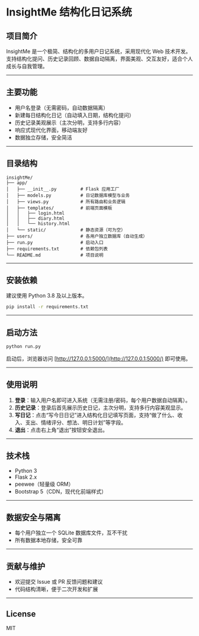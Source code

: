 # InsightMe 结构化日记系统

## 项目简介

InsightMe 是一个极简、结构化的多用户日记系统，采用现代化 Web 技术开发。支持结构化提问、历史记录回顾、数据自动隔离，界面美观、交互友好，适合个人成长与自我管理。

---

## 主要功能
- 用户名登录（无需密码，自动数据隔离）
- 新建每日结构化日记（自动填入日期，结构化提问）
- 历史记录美观展示（主次分明，支持多行内容）
- 响应式现代化界面，移动端友好
- 数据独立存储，安全简洁

---

## 目录结构
```
insightMe/
├── app/
│   ├── __init__.py         # Flask 应用工厂
│   ├── models.py           # 日记数据库模型与业务
│   ├── views.py            # 所有路由和业务逻辑
│   ├── templates/          # 前端页面模板
│   │   ├── login.html
│   │   ├── diary.html
│   │   └── history.html
│   └── static/             # 静态资源（可为空）
├── users/                  # 各用户独立数据库（自动生成）
├── run.py                  # 启动入口
├── requirements.txt        # 依赖包列表
└── README.md               # 项目说明
```

---

## 安装依赖

建议使用 Python 3.8 及以上版本。

```bash
pip install -r requirements.txt
```

---

## 启动方法

```bash
python run.py
```

启动后，浏览器访问 [http://127.0.0.1:5000/](http://127.0.0.1:5000/) 即可使用。

---

## 使用说明

1. **登录**：输入用户名即可进入系统（无需注册/密码，每个用户数据自动隔离）。
2. **历史记录**：登录后首先展示历史日记，主次分明，支持多行内容美观显示。
3. **写日记**：点击“写今日日记”进入结构化日记填写页面，支持“做了什么、收入、支出、情绪评分、想法、明日计划”等字段。
4. **退出**：点击右上角“退出”按钮安全退出。

---

## 技术栈

- Python 3
- Flask 2.x
- peewee（轻量级 ORM）
- Bootstrap 5（CDN，现代化前端样式）

---

## 数据安全与隔离

- 每个用户独立一个 SQLite 数据库文件，互不干扰
- 所有数据本地存储，安全可靠

---

## 贡献与维护

- 欢迎提交 Issue 或 PR 反馈问题和建议
- 代码结构清晰，便于二次开发和扩展

---

## License
MIT
